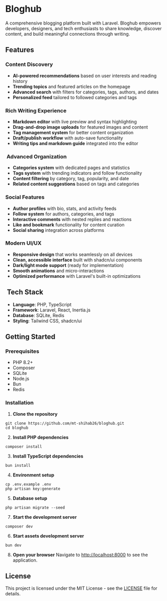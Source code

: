 # Bloghub

A comprehensive blogging platform built with Laravel. Bloghub empowers developers, designers, and tech enthusiasts to share knowledge, discover content, and build meaningful connections through writing.

## Features

### **Content Discovery**

- **AI-powered recommendations** based on user interests and reading history
- **Trending topics** and featured articles on the homepage
- **Advanced search** with filters for categories, tags, authors, and dates
- **Personalized feed** tailored to followed categories and tags

### **Rich Writing Experience**

- **Markdown editor** with live preview and syntax highlighting
- **Drag-and-drop image uploads** for featured images and content
- **Tag management system** for better content organization
- **Draft/publish workflow** with auto-save functionality
- **Writing tips and markdown guide** integrated into the editor

### ️ **Advanced Organization**

- **Categories system** with dedicated pages and statistics
- **Tags system** with trending indicators and follow functionality
- **Content filtering** by category, tag, popularity, and date
- **Related content suggestions** based on tags and categories

### **Social Features**

- **Author profiles** with bio, stats, and activity feeds
- **Follow system** for authors, categories, and tags
- **Interactive comments** with nested replies and reactions
- **Like and bookmark** functionality for content curation
- **Social sharing** integration across platforms

### **Modern UI/UX**

- **Responsive design** that works seamlessly on all devices
- **Clean, accessible interface** built with shadcn/ui components
- **Dark/light mode support** (ready for implementation)
- **Smooth animations** and micro-interactions
- **Optimized performance** with Laravel's built-in optimizations

## ️ Tech Stack

- **Language**: PHP, TypeScript
- **Framework**: Laravel, React, Inertia.js
- **Database**: SQLite, Redis
- **Styling**: Tailwind CSS, shadcn/ui

## Getting Started

### Prerequisites

- PHP 8.2+
- Composer
- SQLite
- Node.js
- Bun
- Redis

### Installation

1. **Clone the repository**

```shellscript
git clone https://github.com/mt-shihab26/bloghub.git
cd bloghub
```

2. **Install PHP dependencies**

```shellscript
composer install
```

3. **Install TypeScript dependencies**

```shellscript
bun install
```

4. **Environment setup**

```shellscript
cp .env.example .env
php artisan key:generate
```

5. **Database setup**

```shellscript
php artisan migrate --seed
```

7. **Start the development server**

```shellscript
composer dev
```

6. **Start assets development server**

```shellscript
bun dev
```

8. **Open your browser**
   Navigate to [http://localhost:8000](http://localhost:8000) to see the application.

## License

This project is licensed under the MIT License - see the [LICENSE](LICENSE) file for details.
